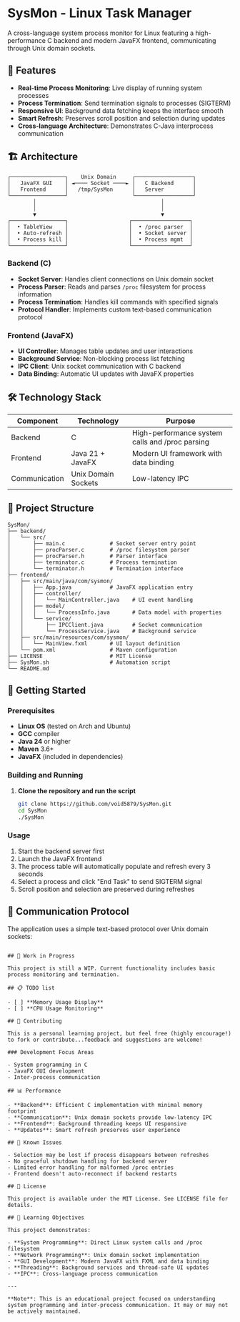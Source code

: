 # SysMon - Linux Task Manager

A cross-language system process monitor for Linux featuring a high-performance C backend and modern JavaFX frontend, communicating through Unix domain sockets.

## 🚀 Features

- **Real-time Process Monitoring**: Live display of running system processes
- **Process Termination**: Send termination signals to processes (SIGTERM)
- **Responsive UI**: Background data fetching keeps the interface smooth
- **Smart Refresh**: Preserves scroll position and selection during updates
- **Cross-language Architecture**: Demonstrates C-Java interprocess communication

## 🏗️ Architecture

```
┌─────────────────┐    Unix Domain     ┌──────────────────┐
│   JavaFX GUI    │ ◄──── Socket ────► │   C Backend      │
│   Frontend      │   /tmp/SysMon      │   Server         │
└─────────────────┘                    └──────────────────┘
        │                                       │
        │                                       │
        ▼                                       ▼
┌─────────────────┐                   ┌──────────────────┐
│  • TableView    │                   │  • /proc parser  │
│  • Auto-refresh │                   │  • Socket server │
│  • Process kill │                   │  • Process mgmt  │
└─────────────────┘                   └──────────────────┘
```

### Backend (C)

- **Socket Server**: Handles client connections on Unix domain socket
- **Process Parser**: Reads and parses `/proc` filesystem for process information
- **Process Termination**: Handles kill commands with specified signals
- **Protocol Handler**: Implements custom text-based communication protocol

### Frontend (JavaFX)

- **UI Controller**: Manages table updates and user interactions
- **Background Service**: Non-blocking process list fetching
- **IPC Client**: Unix socket communication with C backend
- **Data Binding**: Automatic UI updates with JavaFX properties

## 🛠️ Technology Stack

| Component     | Technology          | Purpose                                         |
| ------------- | ------------------- | ----------------------------------------------- |
| Backend       | C                   | High-performance system calls and /proc parsing |
| Frontend      | Java 21 + JavaFX    | Modern UI framework with data binding           |
| Communication | Unix Domain Sockets | Low-latency IPC                                 |

## 📁 Project Structure

```
SysMon/
├── backend/
│   └── src/
│       ├── main.c              # Socket server entry point
│       ├── procParser.c        # /proc filesystem parser
│       ├── procParser.h        # Parser interface
│       ├── terminator.c        # Process termination
│       └── terminator.h        # Termination interface
├── frontend/
│   ├── src/main/java/com/sysmon/
│   │   ├── App.java            # JavaFX application entry
│   │   ├── controller/
│   │   │   └── MainController.java    # UI event handling
│   │   ├── model/
│   │   │   └── ProcessInfo.java       # Data model with properties
│   │   └── service/
│   │       ├── IPCClient.java         # Socket communication
│   │       └── ProcessService.java    # Background service
│   ├── src/main/resources/com/sysmon/
│   │   └── MainView.fxml       # UI layout definition
│   └── pom.xml                 # Maven configuration
├── LICENSE                     # MIT License
├── SysMon.sh                   # Automation script 
└── README.md
```

## 🚀 Getting Started

### Prerequisites

- **Linux OS** (tested on Arch and Ubuntu)
- **GCC** compiler
- **Java 24** or higher
- **Maven** 3.6+
- **JavaFX** (included in dependencies)

### Building and Running

1. **Clone the repository and run the script**

    ```bash
    git clone https://github.com/void5879/SysMon.git
    cd SysMon
    ./SysMon
    ```
### Usage

1. Start the backend server first
2. Launch the JavaFX frontend
3. The process table will automatically populate and refresh every 3 seconds
4. Select a process and click "End Task" to send SIGTERM signal
5. Scroll position and selection are preserved during refreshes

## 🔌 Communication Protocol

The application uses a simple text-based protocol over Unix domain sockets:

```

## 🚧 Work in Progress

This project is still a WIP. Current functionality includes basic process monitoring and termination.

## 📋 TODO list

- [ ] **Memory Usage Display**
- [ ] **CPU Usage Monitoring**

## 🤝 Contributing

This is a personal learning project, but feel free (highly encourage!) to fork or contribute...feedback and suggestions are welcome!

### Development Focus Areas

- System programming in C
- JavaFX GUI development
- Inter-process communication

## 📊 Performance

- **Backend**: Efficient C implementation with minimal memory footprint
- **Communication**: Unix domain sockets provide low-latency IPC
- **Frontend**: Background threading keeps UI responsive
- **Updates**: Smart refresh preserves user experience

## 🐛 Known Issues

- Selection may be lost if process disappears between refreshes
- No graceful shutdown handling for backend server
- Limited error handling for malformed /proc entries
- Frontend doesn't auto-reconnect if backend restarts

## 📝 License

This project is available under the MIT License. See LICENSE file for details.

## 🎯 Learning Objectives

This project demonstrates:

- **System Programming**: Direct Linux system calls and /proc filesystem
- **Network Programming**: Unix domain socket implementation
- **GUI Development**: Modern JavaFX with FXML and data binding
- **Threading**: Background services and thread-safe UI updates
- **IPC**: Cross-language process communication

---

**Note**: This is an educational project focused on understanding system programming and inter-process communication. It may or may not be actively maintained.
